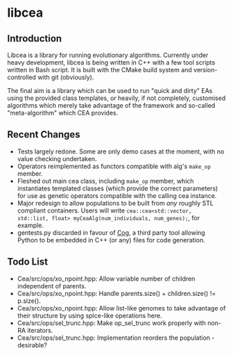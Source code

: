 libcea
======

Introduction
------------

Libcea is a library for running evolutionary algorithms. Currently under heavy development, libcea is being written in C++ with a few tool scripts written in Bash script. It is built with the CMake build system and version-controlled with git (obviously).

The final aim is a library which can be used to run "quick and dirty" EAs using the provided class templates, or heavily, if not completely, customised algorithms which merely take advantage of the framework and so-called "meta-algorithm" which CEA provides.

Recent Changes
--------------

+ Tests largely redone. Some are only demo cases at the moment, with no value checking undertaken.
+ Operators reimplemented as functors compatible with alg's `make_op` member.
+ Fleshed out main cea class, including `make_op` member, which instantiates templated classes (which provide the correct parameters) for use as genetic operators compatible with the calling cea instance.
+ Major redesign to allow populations to be built from _any_ roughly STL compliant containers. Users will write `cea::cea<std::vector, std::list, float> myCeaAlg(num_individuals, num_genes);`, for example.
+ gentests.py discarded in favour of [Cog][coglink], a third party tool allowing Python to be embedded in C++ (or any) files for code generation.

[coglink]: http://nedbatchelder.com/code/cog/

Todo List
---------

+ Cea/src/ops/xo\_npoint.hpp: Allow variable number of children independent of parents.
+ Cea/src/ops/xo\_npoint.hpp: Handle parents.size() + children.size() != p.size().
+ Cea/src/ops/xo\_npoint.hpp: Allow list-like genomes to take advantage of their structure by using splce-like operations here.
+ Cea/src/ops/sel\_trunc.hpp: Make op\_sel\_trunc work properly with non-RA iterators.
+ Cea/src/ops/sel\_trunc.hpp: Implementation reorders the population - desirable? 
